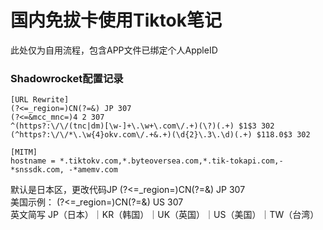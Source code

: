 # 国内免拔卡使用Tiktok笔记
此处仅为自用流程，包含APP文件已绑定个人AppleID

### Shadowrocket配置记录

    [URL Rewrite]
    (?<=_region=)CN(?=&) JP 307
    (?<=&mcc_mnc=)4 2 307
    ^(https?:\/\/(tnc|dm)[\w-]+\.\w+\.com\/.+)(\?)(.+) $1$3 302
    (^https?:\/\/*\.\w{4}okv.com\/.+&.+)(\d{2}\.3\.\d)(.+) $118.0$3 302

    [MITM]
    hostname = *.tiktokv.com,*.byteoversea.com,*.tik-tokapi.com,-*snssdk.com, -*amemv.com

默认是日本区，更改代码JP (?<=_region=)CN(?=&) JP 307<br>
美国示例： (?<=_region=)CN(?=&) US 307<br>
英文简写 JP（日本）｜KR（韩国）｜UK（英国）｜US（美国）｜TW（台湾）<br>
